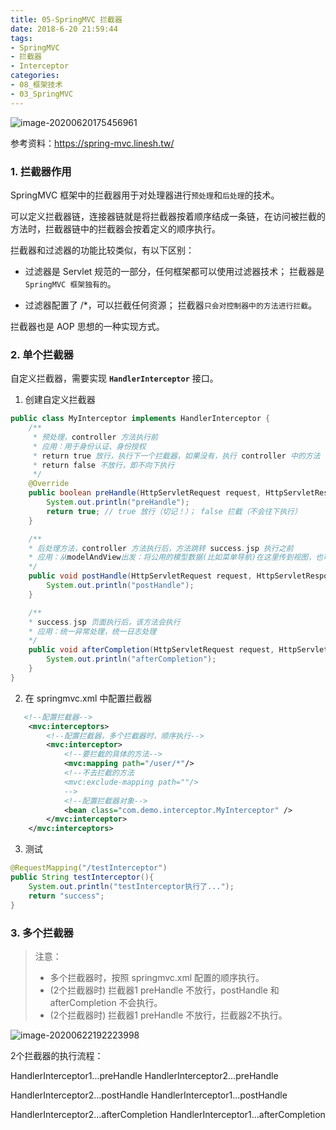 ```yaml
---
title: 05-SpringMVC 拦截器
date: 2018-6-20 21:59:44
tags:
- SpringMVC
- 拦截器
- Interceptor
categories: 
- 08_框架技术
- 03_SpringMVC
---
```





![image-20200620175456961](https://jy-imgs.oss-cn-beijing.aliyuncs.com/img/20200620175458.png)

参考资料：https://spring-mvc.linesh.tw/



### 1. 拦截器作用

SpringMVC 框架中的拦截器用于对处理器进行`预处理`和`后处理`的技术。

可以定义拦截器链，连接器链就是将拦截器按着顺序结成一条链，在访问被拦截的方法时，拦截器链中的拦截器会按着定义的顺序执行。

拦截器和过滤器的功能比较类似，有以下区别：

* 过滤器是 Servlet 规范的一部分，任何框架都可以使用过滤器技术；
    拦截器是 `SpringMVC 框架独有的`。

* 过滤器配置了 /*，可以拦截任何资源；
    拦截器`只会对控制器中的方法进行拦截`。

拦截器也是 AOP 思想的一种实现方式。

### 2. 单个拦截器

自定义拦截器，需要实现 **`HandlerInterceptor`** 接口。

1. 创建自定义拦截器


```java
public class MyInterceptor implements HandlerInterceptor {
    /**
     * 预处理，controller 方法执行前
     * 应用：用于身份认证、身份授权
     * return true 放行，执行下一个拦截器，如果没有，执行 controller 中的方法
     * return false 不放行，即不向下执行
     */
    @Override
    public boolean preHandle(HttpServletRequest request, HttpServletResponse response, Object handler) throws Exception {
        System.out.println("preHandle");
        return true; // true 放行（切记！）； false 拦截（不会往下执行）
    }

    /**
    * 后处理方法，controller 方法执行后，方法跳转 success.jsp 执行之前
    * 应用：从modelAndView出发：将公用的模型数据(比如菜单导航)在这里传到视图，也可以在这里统一指定视图
    */
    public void postHandle(HttpServletRequest request, HttpServletResponse response, Object handler, ModelAndView modelAndView) throws Exception {
        System.out.println("postHandle");
    }

    /**
    * success.jsp 页面执行后，该方法会执行
    * 应用：统一异常处理，统一日志处理
    */
    public void afterCompletion(HttpServletRequest request, HttpServletResponse response, Object handler, Exception ex) throws Exception {
        System.out.println("afterCompletion");
    }
}
```

2. 在 springmvc.xml 中配置拦截器

```xml
   <!--配置拦截器-->
    <mvc:interceptors>
        <!--配置拦截器，多个拦截器时，顺序执行-->
        <mvc:interceptor>
            <!--要拦截的具体的方法-->
            <mvc:mapping path="/user/*"/>
            <!--不去拦截的方法
            <mvc:exclude-mapping path=""/>
            -->
            <!--配置拦截器对象-->
            <bean class="com.demo.interceptor.MyInterceptor" />
        </mvc:interceptor>
    </mvc:interceptors>
```

3. 测试

```java
@RequestMapping("/testInterceptor")
public String testInterceptor(){
    System.out.println("testInterceptor执行了...");
    return "success";
}
```



### 3. 多个拦截器

> 注意：
>
> * 多个拦截器时，按照 springmvc.xml 配置的顺序执行。
> * (2个拦截器时) 拦截器1 preHandle 不放行，postHandle 和 afterCompletion 不会执行。
> * (2个拦截器时) 拦截器1 preHandle 不放行，拦截器2不执行。

![image-20200622192223998](https://jy-imgs.oss-cn-beijing.aliyuncs.com/img/20200622192226.png)

2个拦截器的执行流程：

HandlerInterceptor1...preHandle
HandlerInterceptor2...preHandle

HandlerInterceptor2...postHandle
HandlerInterceptor1...postHandle

HandlerInterceptor2...afterCompletion
HandlerInterceptor1...afterCompletion